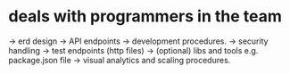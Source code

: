 # deals with programmers in the team
-> erd design
-> API endpoints
-> development procedures.
-> security handling
-> test endpoints (http files)
-> (optional) libs and tools e.g. package.json file
-> visual analytics and scaling procedures.